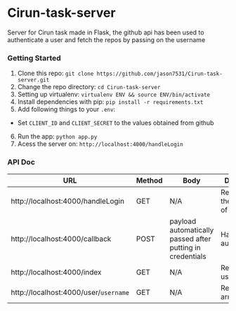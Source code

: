 # Cirun-task-server
Server for Cirun task made in Flask, the github api has been used to authenticate a user
and fetch the repos by passing on the username

###  Getting Started
1. Clone this repo: `git clone https://github.com/jason7531/Cirun-task-server.git`
2. Change the repo directory: `cd Cirun-task-server`
3. Setting up virtualenv: `virtualenv ENV && source ENV/bin/activate`
4. Install dependencies with pip: `pip install -r requirements.txt`
5. Add following things to your `.env`:
 * Set `CLIENT_ID` and `CLIENT_SECRET` to the values obtained from github
6. Run the app: `python app.py` 
7. Acess the server on: `http://localhost:4000/handleLogin` 

### API Doc
URL                                  | Method | Body                  | Description
-------------------------------------|--------|-----------------------|---------------------------------------
http://localhost:4000/handleLogin    | GET    | N/A                   | Redirects to the login page of github
http://localhost:4000/callback       | POST   | payload automatically passed after putting in credentials   | Handles the authentication 
http://localhost:4000/index          | GET    | N/A                   | Returns the user info
http://localhost:4000/user/`username`| GET    | N/A                   | Returns an array of repos



